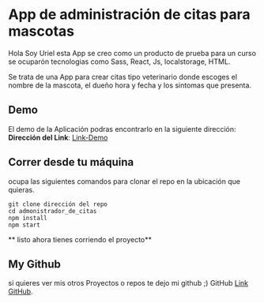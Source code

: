 # App de administración de citas para mascotas

Hola Soy Uriel esta App se creo como un producto de prueba para un curso se ocuparón tecnologias como Sass, React, Js, localstorage, HTML.

Se trata de una App para crear citas tipo veterinario donde escoges el nombre de la mascota, el dueño hora y fecha y los sintomas que presenta.

## Demo
El demo de la Aplicación podras encontrarlo en la siguiente dirección:
**Dirección del Link**: [Link-Demo](https://administrador-de-citas.vercel.app)
## Correr desde tu máquina

ocupa las siguientes comandos para clonar el repo en la ubicación que quieras.

```
git clone dirección del repo
cd admonistrador_de_citas
npm install
npm start
```

** listo ahora tienes corriendo el proyecto**

## My Github

si quieres ver mis otros Proyectos o repos te dejo mi github ;)
GitHub [Link GitHub](https://github.com/UrielBm).
